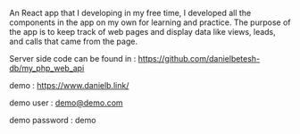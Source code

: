 An React app that I developing in my free time,
I developed all the components in the app on my own for learning and practice.
The purpose of the app is to keep track of web pages and display data like  views, leads, and calls that came from the page.

Server side code can be found in : https://github.com/danielbetesh-db/my_php_web_api

demo : https://www.danielb.link/

demo user : demo@demo.com

demo password : demo
